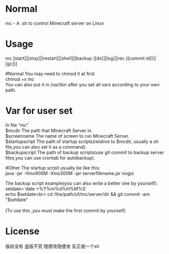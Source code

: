 # Normal
mc - A .sh to control Minecraft server on Linux

# Usage
mc [start]|[stop]|[restart]|[shell]|[backup ([do]|[log]|[rec ([commit id])]|[gc])]

#Normal
You may need to chmod it at first<br>
chmod +x mc<br>
You can also put it in /usr/bin after you set all vars according to your own path.<br>

# Var for user set

In file “mc”<br>
$mcdir The path that Minecraft Server in.<br>
$screenname The name of screen to run Minecraft Server.<br>
$startupscript The path of startup scripts(relative to $mcdir, usually a sh file,you can also set it as a command).<br>
$backupscript The path of backup scripts(use git commit to backup server files,you can use crontab for autobackup).<br>

#Other
The startup scrpit usually be like this:<br>
java -jar -Xmx900M -Xms300M -jar serverfilename.jar nogui<br>

The backup script example(you can also write a better one by yourself):<br>
setdate=\`date +%Y%m%d%H%M%S\`<br>
echo $setdate<br>
cd /the/path/of/mc/server/dir &&  git commit -am "$setdate"<br>
<br>
(To use this ,you must make the first commit by yourself)<br>

# License
版权没有 盗版不究 随便改随便发 反正就一个sh




